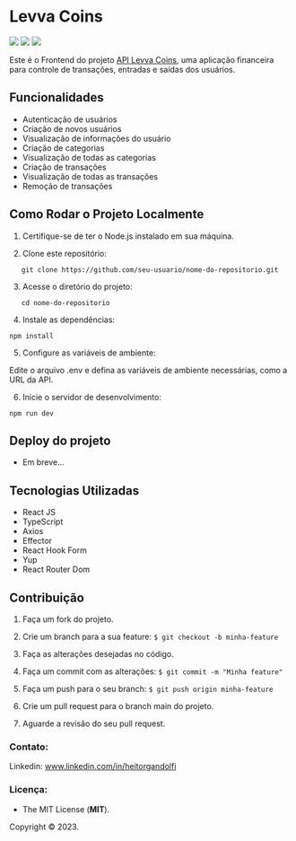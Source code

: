 # Levva Coins

<img src="http://img.shields.io/static/v1?label=STATUS&message=FINALIZADO&color=green&style=for-the-badge"/> <img src="http://img.shields.io/static/v1?label=release%20date&message=202023&color=green&style=for-the-badge"/> <img src="http://img.shields.io/static/v1?label=license&message=MIT&color=informational&style=for-the-badge"/>

Este é o Frontend do projeto [API Levva Coins](https://github.com/heitorgandolfi/Levva-Coins-Api), uma aplicação financeira para controle de transações, entradas e saídas dos usuários.

## Funcionalidades ## 

- Autenticação de usuários
- Criação de novos usuários
- Visualização de informações do usuário
- Criação de categorias
- Visualização de todas as categorias
- Criação de transações
- Visualização de todas as transações
- Remoção de transações

## Como Rodar o Projeto Localmente ## 

1. Certifique-se de ter o Node.js instalado em sua máquina.

2. Clone este repositório:

```plaintext
   git clone https://github.com/seu-usuario/nome-do-repositorio.git
```

3. Acesse o diretório do projeto:

```plaintext
   cd nome-do-repositorio
```

4. Instale as dependências:
   
```
npm install
```

5. Configure as variáveis de ambiente:

Edite o arquivo .env e defina as variáveis de ambiente necessárias, como a URL da API.


6. Inicie o servidor de desenvolvimento:

```
npm run dev
```

## Deploy do projeto ## 

- Em breve...

## Tecnologias Utilizadas ## 

- React JS
- TypeScript
- Axios
- Effector
- React Hook Form
- Yup
- React Router Dom

## Contribuição ## 

1. Faça um fork do projeto.

2. Crie um branch para a sua feature: `$ git checkout -b minha-feature`

3. Faça as alterações desejadas no código.

4. Faça um commit com as alterações: `$ git commit -m "Minha feature"`

5. Faça um push para o seu branch: `$ git push origin minha-feature`

6. Crie um pull request para o branch main do projeto.

7. Aguarde a revisão do seu pull request.

### **Contato:**

Linkedin: www.linkedin.com/in/heitorgandolfi


### **Licença:**

- The MIT License (**MIT**).

Copyright ©️ 2023.

